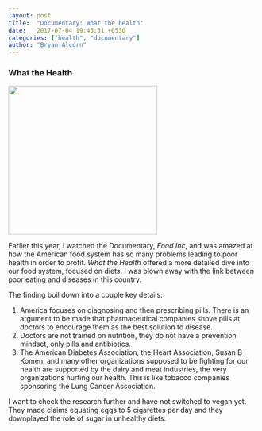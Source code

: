 ```yaml
---
layout: post
title:  "Documentary: What the health"
date:   2017-07-04 19:45:31 +0530
categories: ["health", "documentary"]
author: "Bryan Alcorn"
---
```


### What the Health

<img src="https://rollonbears234.github.io/images/misc_photos/what_the_health.png" width="300">

Earlier this year, I watched the Documentary, *Food Inc*, and was amazed at how the American food system has so many problems leading to poor health in order to profit. *What the Health* offered a more detailed dive into our food system, focused on diets. I was blown away with the link between poor eating and diseases in this country.

The finding boil down into a couple key details:
1. America focuses on diagnosing and then prescribing pills. There is an argument to be made that pharmaceutical companies shove pills at doctors to encourage them as the best solution to disease.
2. Doctors are not trained on nutrition, they do not have a prevention mindset, only pills and antibiotics.
3. The American Diabetes Association, the Heart Association, Susan B Komen, and many other organizations supposed to be fighting for our health are supported by the dairy and meat industries, the very organizations hurting our health. This is like tobacco companies sponsoring the Lung Cancer Association. 

I want to check the research further and have not switched to vegan yet. They made claims equating eggs to 5 cigarettes per day and they downplayed the role of sugar in unhealthy diets.
